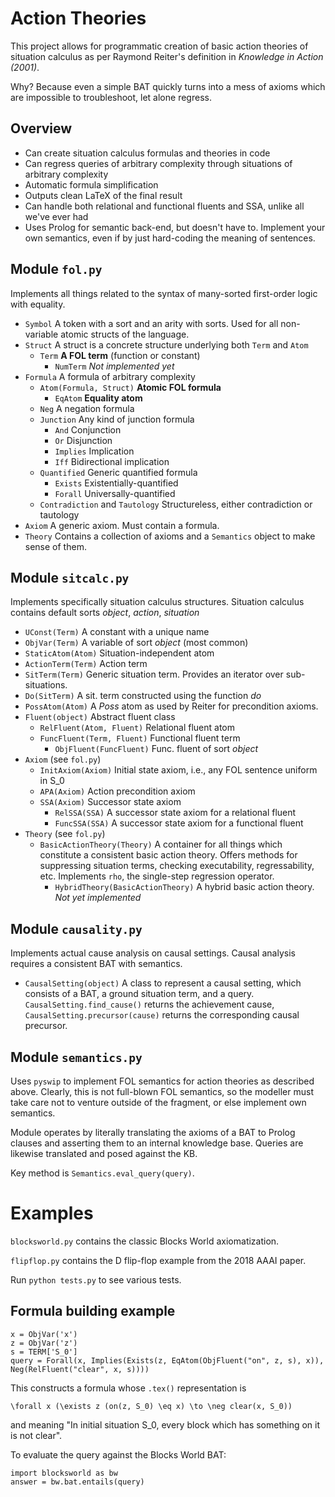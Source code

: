 # Action Theories

This project allows for programmatic creation of basic action theories of situation calculus as per Raymond Reiter's definition in *Knowledge in Action (2001)*.

Why? Because even a simple BAT quickly turns into a mess of axioms which are impossible to troubleshoot, let alone regress.

## Overview
- Can create situation calculus formulas and theories in code
- Can regress queries of arbitrary complexity through situations of arbitrary complexity
- Automatic formula simplification
- Outputs clean LaTeX of the final result
- Can handle both relational and functional fluents and SSA, unlike all we've ever had
- Uses Prolog for semantic back-end, but doesn't have to. Implement your own semantics, even if by just hard-coding the meaning of sentences.

## Module `fol.py`
Implements all things related to the syntax of many-sorted first-order logic with equality.
- `Symbol` A token with a sort and an arity with sorts. Used for all non-variable atomic structs of the language.
- `Struct` A struct is a concrete structure underlying both `Term` and `Atom`
    - `Term` **A FOL term** (function or constant)
        - `NumTerm` *Not implemented yet*
- `Formula` A formula of arbitrary complexity
    - `Atom(Formula, Struct)` **Atomic FOL formula**
        - `EqAtom` **Equality atom**
    - `Neg` A negation formula
    - `Junction` Any kind of junction formula
        - `And` Conjunction
        - `Or` Disjunction
        - `Implies` Implication
        - `Iff` Bidirectional implication
    - `Quantified` Generic quantified formula
        - `Exists` Existentially-quantified
        - `Forall` Universally-quantified
    - `Contradiction` and `Tautology` Structureless, either contradiction or tautology
- `Axiom` A generic axiom. Must contain a formula.
- `Theory` Contains a collection of axioms and a `Semantics` object to make sense of them.

## Module `sitcalc.py`

Implements specifically situation calculus structures. Situation calculus contains default sorts *object*, *action*, *situation*

- `UConst(Term)` A constant with a unique name
- `ObjVar(Term)` A variable of sort *object* (most common)
- `StaticAtom(Atom)` Situation-independent atom
- `ActionTerm(Term)` Action term
- `SitTerm(Term)` Generic situation term. Provides an iterator over sub-situations.
- `Do(SitTerm)` A sit. term constructed using the function *do*
- `PossAtom(Atom)` A *Poss* atom as used by Reiter for precondition axioms.
- `Fluent(object)` Abstract fluent class
    - `RelFluent(Atom, Fluent)` Relational fluent atom
    - `FuncFluent(Term, Fluent)` Functional fluent term
        - `ObjFluent(FuncFluent)` Func. fluent of sort *object*
- `Axiom` (see `fol.py`)
    - `InitAxiom(Axiom)` Initial state axiom, i.e., any FOL sentence uniform in S_0
    - `APA(Axiom)` Action precondition axiom
    - `SSA(Axiom)` Successor state axiom
        - `RelSSA(SSA)` A successor state axiom for a relational fluent
        - `FuncSSA(SSA)` A successor state axiom for a functional fluent
- `Theory` (see `fol.py`)
    - `BasicActionTheory(Theory)` A container for all things which constitute a consistent basic action theory. Offers methods for suppressing situation terms, checking executability, regressability, etc. Implements `rho`, the single-step regression operator.
        - `HybridTheory(BasicActionTheory)` A hybrid basic action theory. *Not yet implemented*

## Module `causality.py`

Implements actual cause analysis on causal settings. Causal analysis requires a consistent BAT with semantics.

- `CausalSetting(object)` A class to represent a causal setting, which consists of a BAT, a ground situation term, and a query. `CausalSetting.find_cause()` returns the achievement cause, `CausalSetting.precursor(cause)` returns the corresponding causal precursor.

## Module `semantics.py`

Uses `pyswip` to implement FOL semantics for action theories as described above. Clearly, this is not full-blown FOL semantics, so the modeller must take care not to venture outside of the fragment, or else implement own semantics.

Module operates by literally translating the axioms of a BAT to Prolog clauses and asserting them to an internal knowledge base. Queries are likewise translated and posed against the KB.

Key method is `Semantics.eval_query(query)`.

# Examples
`blocksworld.py` contains the classic Blocks World axiomatization.

`flipflop.py` contains the D flip-flop example from the 2018 AAAI paper.

Run `python tests.py` to see various tests.

## Formula building example
```
x = ObjVar('x')
z = ObjVar('z')
s = TERM['S_0']
query = Forall(x, Implies(Exists(z, EqAtom(ObjFluent("on", z, s), x)), Neg(RelFluent("clear", x, s))))
```
This constructs a formula whose `.tex()` representation is

`\forall x (\exists z (on(z, S_0) \eq x) \to \neg clear(x, S_0))`

and meaning "In initial situation S_0, every block which has something on it is not clear".

To evaluate the query against the Blocks World BAT:
```
import blocksworld as bw
answer = bw.bat.entails(query)
```
